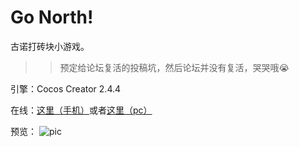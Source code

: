 # Go North!

古诺打砖块小游戏。

>> 预定给论坛复活的投稿坑，然后论坛并没有复活，哭哭哦😭

引擎：Cocos Creator 2.4.4

在线：[这里（手机）](http://www.surebrz.com/origin/go-north/)或者[这里（pc）](http://www.surebrz.com/origin/go-north/pc/)

预览：
![pic](http://www.surebrz.com/origin/go-north/img/pic.png)

